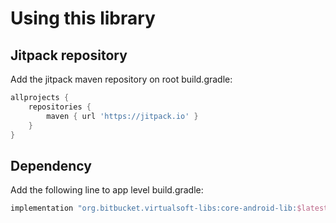 # Using this library

## Jitpack repository

Add the jitpack maven repository on root build.gradle:

```groovy
allprojects {
    repositories {
        maven { url 'https://jitpack.io' }
    }
}
```

## Dependency

Add the following line to app level build.gradle:

```groovy
implementation "org.bitbucket.virtualsoft-libs:core-android-lib:$latest_lib_version"
```

